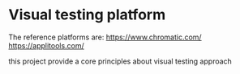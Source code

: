 # Visual testing platform

The reference platforms are:
https://www.chromatic.com/
https://applitools.com/

this project provide a core principles about visual testing approach